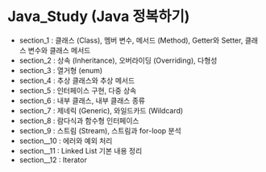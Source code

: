 # Java_Study (Java 정복하기)
* section_1 : 클래스 (Class), 멤버 변수, 메서드 (Method), Getter와 Setter, 클래스 변수와 클래스 메서드
* section_2 : 상속 (Inheritance), 오버라이딩 (Overriding), 다형성
* section_3 : 열거형 (enum)
* section_4 : 추상 클래스와 추상 메서드
* section_5 : 인터페이스 구현, 다중 상속
* section_6 : 내부 클래스, 내부 클래스 종류
* section_7 : 제네릭 (Generic), 와일드카드 (Wildcard)
* section_8 : 람다식과 함수형 인터페이스
* section_9 : 스트림 (Stream), 스트림과 for-loop 분석
* section__10 : 에러와 예외 처리
* section__11 : Linked List 기본 내용 정리
* section__12 : Iterator
